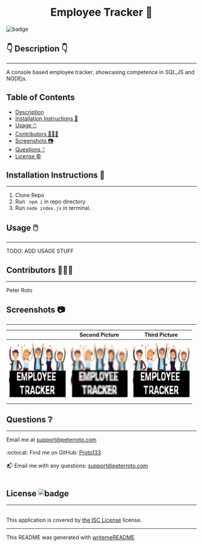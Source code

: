 
  <h1 align="center">Employee Tracker 🎉 </h1>
    
  ![badge](https://img.shields.io/badge/license-ISC-brightgreen)<br />
  
  ## 👇  Description  👇
---
  
  A console based employee tracker, showcasing competence in SQL,JS and NODEjs.
 
  ## Table of Contents 
  - [Description](#--description--)
  - [Installation Instructions 📣](#installation-instructions-)
  - [Usage 🖱️](#usage-️)
  - [Contributors 🧑‍🤝‍🧑](#contributors-)
  - [Screenshots 📷](#screenshots-)
  - [Questions ❔](#questions-)
  - [License ©️](#license-️)
    
  ## Installation Instructions 📣
---

  1. Clone Repo
  2. Run ``` npm i```  in repo directory  
  3. Run  ``` node index.js ``` in terminal. 
  
  ## Usage 🖱️
---

  TODO: ADD  USAGE STUFF
  
  ## Contributors 🧑‍🤝‍🧑
---
  Peter Roto
  
  ## Screenshots 📷
---

  |                                | Second Picture                               | Third Picture                               | 
  |:------------------------------------------------------:|:------------------------------------------------------:|:------------------------------------------------------:|
  | <img alt="" href="./images/ETLogo2.png" src="./images/ETLogo2.png" width="150" height="150"> |<img alt="" href="./images/ETLogo.png" src="./images/ETLogo.png" width="150" height="150">|<img alt="" href="./images/ETLogo2.png" src="./images/ETLogo2.png" width="150" height="150">|
  |                                                        |                                                        |                                                        |
  |                                                        |                                                        |                                                        |   


  ## Questions ❔

---

  Email me at support@peterroto.com<br />
  <br />
  :octocat: Find me on GitHub: [Proto133](https://github.com/Proto133)<br />
  <br />
  📬 Email me with any questions: support@peterroto.com<br /><br />
  
  ## License ![badge](https://img.shields.io/badge/license-ISC-brightgreen)
---
  <br />
  This application is covered by <a href="https://opensource.org/licenses/ISC"> the ISC License</a> license. 

  --------------------------- 
 

  This README was generated with [writemeREADME](https://github.com/proto133/writemeREADME) 
  
